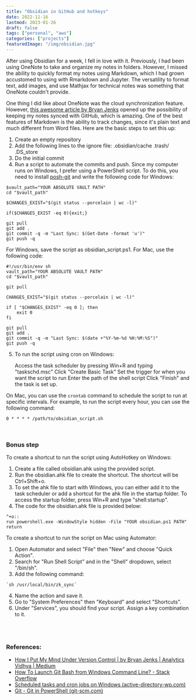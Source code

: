 ```yaml
---
title: "Obsidian in GitHub and hotkeys"
date: 2022-11-16
lastmod: 2023-01-26
draft: false
tags: ["personal", "aws"]
categories: ["projects"]
featuredImage: "/img/obsidian.jpg"
---
```


After using Obsidian for a week, I fell in love with it. 
Previously, I had been using OneNote to take and organize my notes in folders.
However, I missed the ability to quickly format my notes using Markdown, 
which I had grown accustomed to using with Rmarkdown and Jupyter. 
The versatility to format text, add images,
and use Mathjax for technical notes was something that OneNote couldn't provide.

One thing I did like about OneNote was the cloud synchronization feature.
However,
[this awesome article by Bryan Jenks](https://medium.com/analytics-vidhya/how-i-put-my-mind-under-version-control-24caea37b8a5) opened up the possibility 
of keeping my notes synced with GitHub, which is amazing. 
One of the best features of Markdown is the ability to track changes,
since it's plain text and much different from Word files. 
Here are the basic steps to set this up:

1.  Create an empty repository
2.  Add the following lines to the ignore file: .obsidian/cache .trash/ .DS_store
3.  Do the initial commit
4.  Run a script to automate the commits and push.
Since my computer runs on Windows, I prefer using a PowerShell script.
To do this, you need to install 
[posh-git](https://git-scm.com/book/en/v2/Appendix-A%3A-Git-in-Other-Environments-Git-in-PowerShell) 
and write the following code for Windows:

```
$vault_path="YOUR ABSOLUTE VAULT PATH"
cd "$vault_path"

$CHANGES_EXIST="$(git status --porcelain | wc -l)"

if($CHANGES_EXIST -eq 0){exit;}

git pull
git add .
git commit -q -m "Last Sync: $(Get-Date -format 'u')"
git push -q
``` 

For Windows, save the script as obsidian_script.ps1. For Mac, use the following code:

```
#!/usr/bin/env sh
vault_path="YOUR ABSOLUTE VAULT PATH"
cd "$vault_path"

git pull 

CHANGES_EXIST="$(git status --porcelain | wc -l)"

if [ "$CHANGES_EXIST" -eq 0 ]; then
	exit 0
fi

git pull
git add .
git commit -q -m "Last Sync: $(date +"%Y-%m-%d %H:%M:%S")"
git push -q
```

5. To run the script using cron on Windows:

	Access the task scheduler by pressing Win+R and typing "taskschd.msc"
	Click "Create Basic Task"
	Set the trigger for when you want the script to run
	Enter the path of the shell script
	Click "Finish" and the task is set up.
	
On Mac, you can use the `crontab` command to schedule the script to run at specific intervals.
For example, to run the script every hour, you can use the following command:

```
0 * * * * /path/to/obsidian_script.sh
```

<br>

### Bonus step
To create a shortcut to run the script using AutoHotkey on Windows:

1.  Create a file called obsidian.ahk using the provided script.
2.  Run the obsidian.ahk file to create the shortcut. The shortcut will be Ctrl+Shift+o.
3.  To set the ahk file to start with Windows, you can either add it to the task scheduler or add a shortcut for the ahk file in the startup folder. To access the startup folder, press Win+R and type "shell:startup".
4.  The code for the obsidian.ahk file is provided below:

```
^+o::
run powershell.exe -WindowStyle hidden -File "YOUR obsidian.ps1 PATH"
return
```

To create a shortcut to run the script on Mac using Automator:

1.  Open Automator and select "File" then "New" and choose "Quick Action".
2.  Search for "Run Shell Script" and in the "Shell" dropdown, select "/bin/sh".
3.  Add the following command:

```
`sh /usr/local/bin/zk_sync`
```

4.  Name the action and save it.
5.  Go to "System Preferences" then "Keyboard" and select "Shortcuts".
6.  Under "Services", you should find your script. Assign a key combination to it.

<br />
<br />

### References:

- [How I Put My Mind Under Version Control | by Bryan Jenks | Analytics Vidhya | Medium](https://medium.com/analytics-vidhya/how-i-put-my-mind-under-version-control-24caea37b8a5)
- [How To Launch Git Bash from Windows Command Line? - Stack Overflow](https://stackoverflow.com/questions/17302977/how-to-launch-git-bash-from-windows-command-line)
- [Scheduled tasks and cron jobs on Windows (active-directory-wp.com)](https://active-directory-wp.com/docs/Usage/How_to_add_a_cron_job_on_Windows/Scheduled_tasks_and_cron_jobs_on_Windows/index.html)
- [Git - Git in PowerShell (git-scm.com)](https://git-scm.com/book/en/v2/Appendix-A%3A-Git-in-Other-Environments-Git-in-PowerShell)